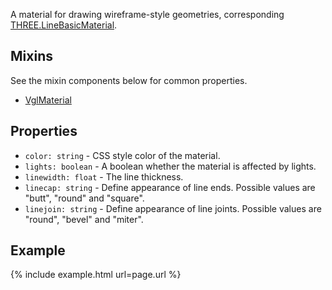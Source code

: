 A material for drawing wireframe-style geometries, corresponding [THREE.LineBasicMaterial](https://threejs.org/docs/index.html#api/materials/LineBasicMaterial).

## Mixins
See the mixin components below for common properties.
* [VglMaterial](vgl-material)

## Properties
* `color: string` - CSS style color of the material.
* `lights: boolean` - A boolean whether the material is affected by lights.
* `linewidth: float` - The line thickness.
* `linecap: string` - Define appearance of line ends. Possible values are "butt", "round" and "square".
* `linejoin: string` - Define appearance of line joints. Possible values are "round", "bevel" and "miter".

## Example
{% include example.html url=page.url %}
